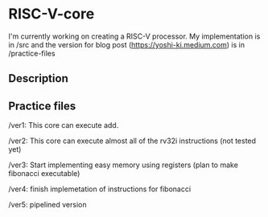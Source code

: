 # RISC-V-core

I'm currently working on creating a RISC-V processor.
My implementation is in /src and the version for blog post (https://yoshi-ki.medium.com) is in /practice-files

## Description


## Practice files

/ver1: This core can execute add.

/ver2: This core can execute almost all of the rv32i instructions (not tested yet)

/ver3: Start implementing easy memory using registers (plan to make fibonacci executable)

/ver4: finish implemetation of instructions for fibonacci

/ver5: pipelined version